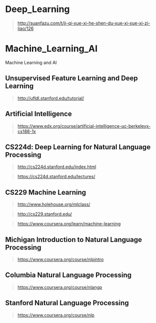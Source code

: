 # Deep_Learning

> http://suanfazu.com/t/ji-qi-xue-xi-he-shen-du-xue-xi-xue-xi-zi-liao/126

# Machine_Learning_AI
Machine Learning and AI

## Unsupervised Feature Learning and Deep Learning
> http://ufldl.stanford.edu/tutorial/

## Artificial Intelligence
> https://www.edx.org/course/artificial-intelligence-uc-berkeleyx-cs188-1x

## CS224d: Deep Learning for Natural Language Processing
> http://cs224d.stanford.edu/index.html

> https://cs224d.stanford.edu/lectures/

##  CS229 Machine Learning
> http://www.holehouse.org/mlclass/

> http://cs229.stanford.edu/

> https://www.coursera.org/learn/machine-learning

## Michigan Introduction to Natural Language Processing
> https://www.coursera.org/course/nlpintro

## Columbia Natural Language Processing
> https://www.coursera.org/course/nlangp

## Stanford Natural Language Processing
> https://www.coursera.org/course/nlp
